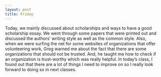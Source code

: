 ```yaml
---
layout: post
title: Friday
---
```

Today, we mainly discussed about scholarships and ways to have a good scholarship essay. We went through some papers that were printed out and discussed the authors’ writing style as well as the common style. Also, when we were surfing the net for some websites of organizations that offer volunteering work, Greg warned me about the fact that there are some organizations that should not be trusted. And, he taught me how to check if an organization is trust-worthy which was really helpful. In today’s class, I found out that there are a lot of things I need to improve on so I really look forward to doing so in next classes.
